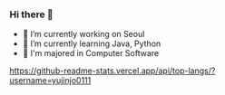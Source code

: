 ### Hi there 👋

- 🔭 I’m currently working on Seoul
- 🌱 I’m currently learning Java, Python
- 🥇 I'm majored in Computer Software

https://github-readme-stats.vercel.app/api/top-langs/?username=yujinjo0111
